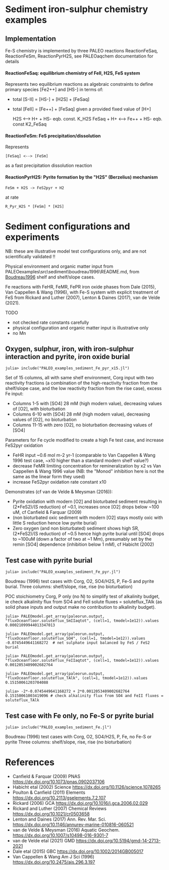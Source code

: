 # Sediment iron-sulphur chemistry examples

## Implementation
Fe-S chemistry is implemented by three PALEO reactions ReactionFeSaq, ReactionFeSm, ReactionPyrH2S,
see PALEOaqchem documentation for details

#### ReactionFeSaq: equilibrium chemistry of FeII, H2S, FeS system

Represents two equilibrium reactions as algebraic constraints to
define primary species [Fe2++] and [HS-] in terms of:
- total [S-II] = [HS-] + [H2S] + [FeSaq]
- total [FeII] = [Fe++] + [FeSaq] 
given a provided fixed value of [H+]

    H2S        <--> H+ + HS-         eqb. const. K_H2S
    FeSaq + H+ <--> Fe++ + HS-       eqb. const K2_FeSaq

#### ReactionFeSm: FeS precipitation/dissolution

Represents 

    [FeSaq] <--> [FeSm]

as a fast precipitation dissolution reaction

#### ReactionPyrH2S: Pyrite formation by the "H2S" (Berzelius) mechanism

    FeSm + H2S -> FeS2pyr + H2

at rate 

    R_Pyr_H2S * [FeSm] * [H2S]

# Sediment configurations and experiments

NB: these are illustrative model test configurations only, and are not scientifically validated !!

Physical environment and organic matter input from PALEOexamples\src\sediment\boudreau1996\README.md,
from [Boudreau1996](@cite) shelf and shelf/slope cases.

Fe reactions with FeHR, FeMR, FePR iron oxide phases from Dale (2015), Van Cappellen & Wang (1996), with Fe-S system with
explicit treatment of FeS from  Rickard and Luther (2007), Lenton & Daines (2017), van de Velde (2021).

TODO 
- not checked rate constants carefully
- physical configuration and organic matter input is illustrative only
- no Mn

## Oxygen, sulphur, iron, with iron-sulphur interaction and pyrite, iron oxide burial

    julia> include("PALEO_examples_sediment_Fe_pyr_x15.jl")

Set of 15 columns, all with same shelf environment, Corg input with two reactivity fractions (a combination of the high-reactivity fraction from the shelf/slope case, and the low reactivity fraction from the rise case), excess Fe input:
- Columns 1-5 with [SO4] 28 mM (high modern value), decreasing values of [O2], with bioturbation
- Columns 6-10 with [SO4] 28 mM (high modern value), decreasing values of [O2], no bioturbation
- Columns 11-15 with zero [O2], no bioturbation decreasing values of [SO4]

Parameters for Fe cycle modified to create a high Fe test case, and increase FeS2pyr oxidation
- FeHR input ~0.6 mol m-2 yr-1 (comparable to Van Cappellen & Wang 1996 test case, ~x10 higher than a standard modern shelf value?)
- decrease FeMR limiting concentration for remineralization by x2 vs Van Cappellen & Wang 1996 value (NB: the "Monod" inhibition here is not the same as the linear form they used)
- increase FeS2pyr oxidation rate constant x10

Demonstrates (cf van de Velde & Meysman (2016)):
- Pyrite oxidation with modern [O2] and bioturbated sediment resulting in (2*FeS2)/(S reduction) of ~0.1, increases once [O2] drops below ~100 uM,
  cf Canfield & Farquar (2009)
- (non bioturbated oxic sediment with modern [O2] stays mostly oxic with little S reduction hence low pyrite burial)
- Zero oxygen (and non bioturbated) sediment shows high SR, (2*FeS2)/(S reduction) of ~0.5 hence high pyrite burial until  [SO4] drops to ~100uM
  (down a factor of two at ~1 Mm), presumably set by the remin [SO4] dependence (inhibition below 1 mM), cf Habicht (2002)

## Test case with pyrite burial

    julia> include("PALEO_examples_sediment_Fe_pyr.jl")

Boudreau (1996) test cases with Corg, O2, SO4/H2S, P, Fe-S and pyrite burial.
Three columns: shelf/slope,  rise, rise (no bioturbation)

POC stoichiometry Corg, P only (no N) to simplify test of alkalinity budget, ie
check alkalinity flux from SO4 and FeII solute fluxes = soluteflux_TAlk (as solid phase inputs and
output make no contribution to alkalinity budget).

    julia> PALEOmodel.get_array(paleorun.output, "fluxOceanfloor.soluteflux_SmIIaqtot", (cell=1, tmodel=1e12)).values
    0.00021099944013347013

    julia> PALEOmodel.get_array(paleorun.output, "fluxOceanfloor.soluteflux_SO4", (cell=1, tmodel=1e12)).values
    -0.0745449641168272  # net sulphate input balanced by FeS / FeS2 burial

    julia> PALEOmodel.get_array(paleorun.output, "fluxOceanfloor.soluteflux_FeIIaqtot", (cell=1, tmodel=1e12)).values
    0.0012053409002682764

    julia> PALEOmodel.get_array(paleorun.output, "fluxOceanfloor.soluteflux_TAlk", (cell=1, tmodel=1e12)).values
    0.15150061203704088

    julia> -2*-0.0745449641168272 + 2*0.0012053409002682764
    0.15150061003419096 # check alkalinity flux from SO4 and FeII fluxes = soluteflux_TAlk

## Test case with Fe only, no Fe-S or pyrite burial

    julia> include("PALEO_examples_sediment_Fe.jl")

Boudreau (1996) test cases with Corg, O2, SO4/H2S, P, Fe, no Fe-S or pyrite
Three columns: shelf/slope,  rise, rise (no bioturbation)

# References

- Canfield & Farquar (2009) PNAS <https://dx.doi.org/10.1073/pnas.0902037106>
- Habicht etal (2002) Science <https://dx.doi.org/10.1126/science.1078265>
- Poulton & Canfield (2011) Elements <https://dx.doi.org/10.2113/gselements.7.2.107>
- Rickard (2006) GCA <https://dx.doi.org/10.1016/j.gca.2006.02.029>
- Rickard and Luther (2007) Chemical Reviews <https://dx.doi.org/10.1021/cr0503658>
- Lenton and Daines (2017) Ann. Rev. Mar. Sci. <https://dx.doi.org/10.1146/annurev-marine-010816-060521>
- van de Velde & Meysman (2016) Aquatic Geochem. <https://dx.doi.org/10.1007/s10498-016-9301-7>
- van de Velde etal (2021) GMD <https://dx.doi.org/10.5194/gmd-14-2713-2021>
- Dale etal (2015) GBC <https://dx.doi.org/10.1002/2014GB005017>
- Van Cappellen & Wang Am J Sci (1996) <https://dx.doi.org/10.2475/ajs.296.3.197>
